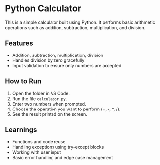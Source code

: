 # Python Calculator

This is a simple calculator built using Python. It performs basic arithmetic operations such as addition, subtraction, multiplication, and division.

## Features
- Addition, subtraction, multiplication, division
- Handles division by zero gracefully
- Input validation to ensure only numbers are accepted

## How to Run
1. Open the folder in VS Code.
2. Run the file `calculator.py`.
3. Enter two numbers when prompted.
4. Choose the operation you want to perform (+, -, *, /).
5. See the result printed on the screen.

## Learnings
- Functions and code reuse
- Handling exceptions using try-except blocks
- Working with user input
- Basic error handling and edge case management
